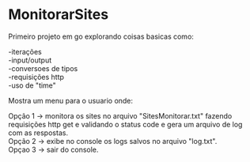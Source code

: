 # MonitorarSites

Primeiro projeto em go explorando coisas basicas como:

-iterações <br>
-input/output <br>
-conversoes de tipos <br>
-requisições http <br>
-uso de "time" <br>


Mostra um menu para o usuario onde:

Opção 1 -> monitora os sites no arquivo "SitesMonitorar.txt" fazendo requisições http get e validando o status code e gera um arquivo de log com as respostas.<br>
Opção 2 -> exibe no console os logs salvos no arquivo "log.txt".<br>
Opçao 3 -> sair do console.<br>
